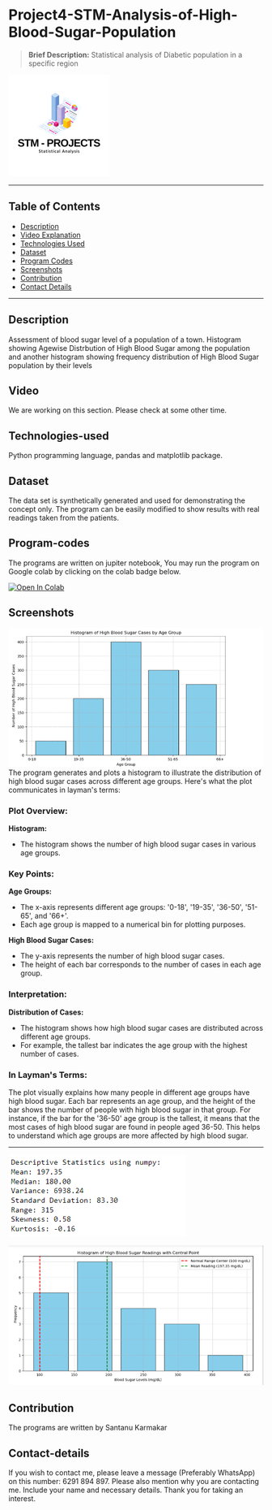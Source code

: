 # Project4-STM-Analysis-of-High-Blood-Sugar-Population
> **Brief Description:** Statistical analysis of Diabetic population in a specific region

![Project Logo](STMProjects.png)

---

## Table of Contents

- [Description](#description)
- [Video Explanation](#video)
- [Technologies Used](#technologies-used)
- [Dataset](#dataset)
- [Program Codes ](#program-codes)
- [Screenshots](#screenshots)
- [Contribution](#contributipn)
- [Contact Details](#contact-details)

---

## Description

Assessment of blood sugar level of a population of a town. Histogram showing Agewise Distrbution of High Blood Sugar among the population and another histogram showing frequency distribution of High Blood Sugar population by their levels

## Video
<!--
[![Watch the video](https://img.youtube.com/vi/tbd/hqdefault.jpg)](https://www.youtube.com/watch?v=tbd) 
-->

We are working on this section. Please check at some other time.

## Technologies-used

Python programming language, pandas and matplotlib package.

## Dataset

The data set is synthetically generated and used for demonstrating the concept only. The program can be easily modified to show results with real readings taken from the patients.

## Program-codes

The programs are written on jupiter notebook, You may run the program on Google colab by clicking on the colab badge below.

[![Open In Colab](https://colab.research.google.com/assets/colab-badge.svg)](https://colab.research.google.com/github/fromsantanu/Project4-STM-Analysis-of-High-Blood-Sugar-Population/blob/main/Project4-STM-Analysis-of-High-Blood-Sugar-Population.ipynb)

## Screenshots

![Program Output](output1.png)
The program generates and plots a histogram to illustrate the distribution of high blood sugar cases across different age groups. Here's what the plot communicates in layman's terms:

### Plot Overview:
**Histogram:**
- The histogram shows the number of high blood sugar cases in various age groups.

### Key Points:
**Age Groups:**
- The x-axis represents different age groups: '0-18', '19-35', '36-50', '51-65', and '66+'.
- Each age group is mapped to a numerical bin for plotting purposes.

**High Blood Sugar Cases:**
- The y-axis represents the number of high blood sugar cases.
- The height of each bar corresponds to the number of cases in each age group.

### Interpretation:
**Distribution of Cases:**
- The histogram shows how high blood sugar cases are distributed across different age groups.
- For example, the tallest bar indicates the age group with the highest number of cases.

### In Layman's Terms:
The plot visually explains how many people in different age groups have high blood sugar. Each bar represents an age group, and the height of the bar shows the number of people with high blood sugar in that group. For instance, if the bar for the '36-50' age group is the tallest, it means that the most cases of high blood sugar are found in people aged 36-50. This helps to understand which age groups are more affected by high blood sugar.

---


![Program Output](output.png)

![Program Output](output2.png)

## Contribution

The programs are written by Santanu Karmakar

## Contact-details

If you wish to contact me, please leave a message (Preferably WhatsApp) on this number: 6291 894 897.
Please also mention why you are contacting me. Include your name and necessary details.
Thank you for taking an interest.
